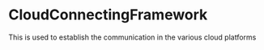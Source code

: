 # CloudConnectingFramework
This is used to establish the communication in the various cloud platforms
